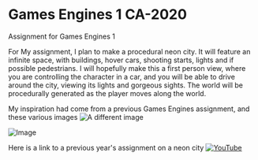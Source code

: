 # Games Engines 1 CA-2020
Assignment for Games Engines 1


For My assignment, I plan to make a procedural neon city. It will feature an infinite space, with buildings, hover cars, shooting starts, lights and if possible pedestrians. I will hopefully make this a first person view, where you are controlling the character in a car, and you will be able to drive around the city, viewing its lights and gorgeous sights. The world will be procedurally generated as the player moves along the world. 

My inspiration had come from a previous Games Engines assignment, and these various images
![A different image](https://image.freepik.com/free-vector/abstract-neon-city-background_75059-129.jpg)

![Image](https://static.turbosquid.com/Preview/2019/03/31__00_10_32/screenshot001.jpg12CFF4F8-6D74-4D89-8106-CF2084A657B9Default.jpg)

Here is a link to a previous year's assignment on a neon city
[![YouTube](https://i.ytimg.com/vi/On763TdQhWg/hqdefault.jpg?sqp=-oaymwEYCKgBEF5IVfKriqkDCwgBFQAAiEIYAXAB&rs=AOn4CLDzkzAodU4AEi5eblacIeucksGFNg)](https://www.youtube.com/watch?v=On763TdQhWg&list=PL1n0B6z4e_E6GaGOHiBdPSW0QzICdGs4X&index=6)
